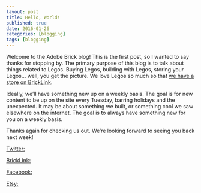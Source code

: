 ```yaml
---
layout: post
title: Hello, World!
published: true
date: 2016-01-26
categories: [blogging]
tags: [blogging]
---
```


Welcome to the Adobe Brick blog!  This is the first post, so I wanted to say thanks for stopping by.  The primary purpose of this blog is to talk about things related to Legos.  Buying Legos, building with Legos, storing your Legos… well, you get the picture.  We love Legos so much so that <a href="http://www.bricklink.com/store.asp?p=AdobeBrick">we have a store on BrickLink</a>.  

Ideally, we’ll have something new up on a weekly basis.  The goal is for new content to be up on the site every Tuesday, barring holidays and the unexpected.  It may be about something we built, or something cool we saw elsewhere on the internet.  The goal is to always have something new for you on a weekly basis.

Thanks again for checking us out.  We’re looking forward to seeing you back next week!  

[Twitter:](http://twitter.com/AdobeBrick)

[BrickLink:]( http://www.bricklink.com/store.asp?p=AdobeBrick)

[Facebook:]( https://www.facebook.com/people/Adobe-Brick/100010734844686)

[Etsy:](https://www.etsy.com/shop/Anellas)
